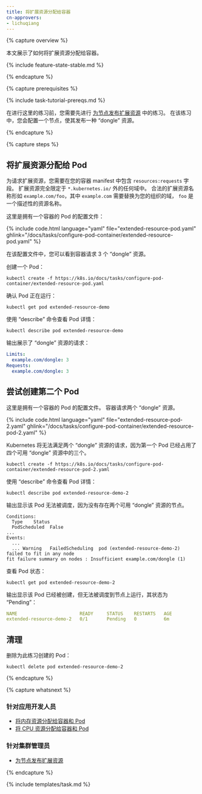 ```yaml
---
title: 将扩展资源分配给容器
cn-approvers:
- lichuqiang
---
```



{% capture overview %}


本文展示了如何将扩展资源分配给容器。

{% include feature-state-stable.md %}

{% endcapture %}


{% capture prerequisites %}

{% include task-tutorial-prereqs.md %}


在进行这里的练习前，您需要先进行 [为节点发布扩展资源](/docs/tasks/administer-cluster/extended-resource-node/) 中的练习。
在该练习中，您会配置一个节点，使其发布一种 “dongle” 资源。

{% endcapture %}


{% capture steps %}


## 将扩展资源分配给 Pod

为请求扩展资源，您需要在您的容器 manifest 中包含 `resources:requests` 字段。
扩展资源完全限定于 `*.kubernetes.io/` 外的任何域中。
合法的扩展资源名称形如 `example.com/foo`，其中 `example.com` 需要替换为您的组织的域，
`foo` 是一个描述性的资源名称。


这里是拥有一个容器的 Pod 的配置文件：

{% include code.html language="yaml" file="extended-resource-pod.yaml" ghlink="/docs/tasks/configure-pod-container/extended-resource-pod.yaml" %}


在该配置文件中，您可以看到容器请求 3 个 “dongle” 资源。

创建一个 Pod：

```shell
kubectl create -f https://k8s.io/docs/tasks/configure-pod-container/extended-resource-pod.yaml
```


确认 Pod 正在运行：

```shell
kubectl get pod extended-resource-demo
```


使用 “describe” 命令查看 Pod 详情：

```shell
kubectl describe pod extended-resource-demo
```


输出展示了 “dongle” 资源的请求：

```yaml
Limits:
  example.com/dongle: 3
Requests:
  example.com/dongle: 3
```


## 尝试创建第二个 Pod

这里是拥有一个容器的 Pod 的配置文件。 容器请求两个 “dongle” 资源。

{% include code.html language="yaml" file="extended-resource-pod-2.yaml" ghlink="/docs/tasks/configure-pod-container/extended-resource-pod-2.yaml" %}


Kubernetes 将无法满足两个 “dongle” 资源的请求，因为第一个 Pod 已经占用了四个可用 “dongle” 资源中的三个。

```shell
kubectl create -f https://k8s.io/docs/tasks/configure-pod-container/extended-resource-pod-2.yaml
```


使用 “describe” 命令查看 Pod 详情：

```shell
kubectl describe pod extended-resource-demo-2
```


输出显示该 Pod 无法被调度，因为没有存在两个可用 “dongle” 资源的节点。


```
Conditions:
  Type    Status
  PodScheduled  False
...
Events:
  ...
  ... Warning   FailedScheduling  pod (extended-resource-demo-2) failed to fit in any node
fit failure summary on nodes : Insufficient example.com/dongle (1)
```


查看 Pod 状态：

```shell
kubectl get pod extended-resource-demo-2
```


输出显示该 Pod 已经被创建，但无法被调度到节点上运行，其状态为 “Pending”：

```yaml
NAME                       READY     STATUS    RESTARTS   AGE
extended-resource-demo-2   0/1       Pending   0          6m
```


## 清理

删除为此练习创建的 Pod：

```shell
kubectl delete pod extended-resource-demo-2
```

{% endcapture %}

{% capture whatsnext %}


### 针对应用开发人员

* [将内存资源分配给容器和 Pod](/docs/tasks/configure-pod-container/assign-memory-resource/)
* [将 CPU 资源分配给容器和 Pod](/docs/tasks/configure-pod-container/assign-cpu-resource/)


### 针对集群管理员

* [为节点发布扩展资源](/docs/tasks/administer-cluster/extended-resource-node/)

{% endcapture %}


{% include templates/task.md %}



